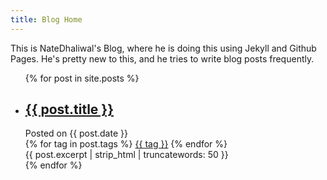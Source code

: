 ```yaml
---
title: Blog Home
---
```


This is NateDhaliwal's Blog, where he is doing this using Jekyll and Github Pages. He's pretty new to this, and he tries to write blog posts frequently.

<ul>  
  {% for post in site.posts %}
    <li>
      <h2><a href="/blog/{{ post.url }}">{{ post.title }}</a></h2>
      Posted on {{ post.date }}
      <br>
      {% for tag in post.tags %}
        <a href='/blog/tags#{{ tag }}'>{{ tag }}</a>
      {% endfor %}
      <br>
      {{ post.excerpt | strip_html | truncatewords: 50 }}
    </li>
  {% endfor %}
</ul>
